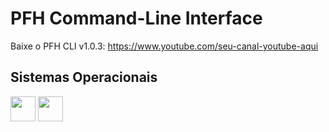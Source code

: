 # PFH Command-Line Interface
Baixe o PFH CLI v1.0.3: https://www.youtube.com/seu-canal-youtube-aqui

## Sistemas Operacionais
<img src="https://upload.wikimedia.org/wikipedia/commons/thumb/0/0a/Unofficial_Windows_logo_variant_-_2002%E2%80%932012_%28Multicolored%29.svg/170px-Unofficial_Windows_logo_variant_-_2002%E2%80%932012_%28Multicolored%29.svg.png" width="40" height="40"/>

<img src="https://upload.wikimedia.org/wikipedia/commons/3/35/Tux.svg" width="40" height="40"/>
